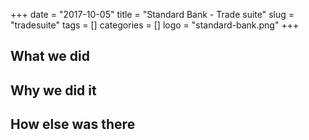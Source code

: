 +++ 
date = "2017-10-05"
title = "Standard Bank - Trade suite"
slug = "tradesuite" 
tags = []
categories = []
logo = "standard-bank.png"
+++
## What we did

## Why we did it

## How else was there